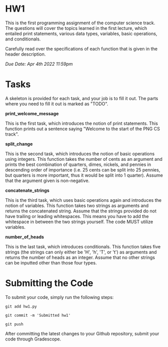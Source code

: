 # HW1
This is the first programming assignment of the computer science track. The questions will cover the topics learned in the first lecture, which entailed print statements, various data types, variables, basic operations, and conditionals.

Carefully read over the specifications of each function that is given in the header description.

_Due Date: Apr 4th 2022 11:59pm_

# Tasks
A skeleton is provided for each task, and your job is to fill it out. The parts where you need to fill it out is marked as "TODO".

**print_welcome_message**

This is the first task, which introduces the notion of print statements. This function prints out a sentence saying "Welcome to the start of the PNG CS track".

**split_change**

This is the second task, which introduces the notion of basic operations using integers. This function takes the number of cents as an argument and prints the best combination of quarters, dimes, nickels, and pennies in descending order of importance (i.e. 25 cents can be split into 25 pennies, but quarters is more important, thus it would be split into 1 quarter). Assume that the argument given is non-negative.

**concatenate_strings**

This is the third task, which uses basic operations again and introduces the notion of variables. This function takes two strings as arguments and returns the concatenated string. Assume that the strings provided do not have trailing or leading whitespaces. This means you have to add the whitespace in between the two strings yourself. The code MUST utilize variables.

**number_of_heads**

This is the last task, which introduces conditionals. This function takes five strings (the strings can only either be 'H', 'h', 'T', or 't') as arguments and returns the number of heads as an integer. Assume that no other strings can be inputted other than those four types.

# Submitting the Code
To submit your code, simply run the following steps:

```
git add hw1.py
```

```
git commit -m 'Submitted hw1'
```

```
git push
```

After committing the latest changes to your Github repository, submit your code through Gradescope.
